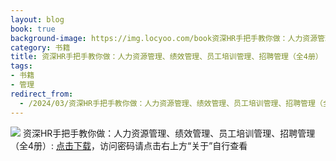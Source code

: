 ```yaml
---
layout: blog
book: true
background-image: https://img.locyoo.com/book资深HR手把手教你做：人力资源管理、绩效管理、员工培训管理、招聘管理（全4册）.jpg
category: 书籍
title: 资深HR手把手教你做：人力资源管理、绩效管理、员工培训管理、招聘管理（全4册）
tags:
- 书籍
- 管理
redirect_from:
  - /2024/03/资深HR手把手教你做：人力资源管理、绩效管理、员工培训管理、招聘管理（全4册）/
---
```

![](https://img.locyoo.com/book资深HR手把手教你做：人力资源管理、绩效管理、员工培训管理、招聘管理（全4册）.jpg)
资深HR手把手教你做：人力资源管理、绩效管理、员工培训管理、招聘管理（全4册）: <a name = "ref1" href="https://url18.ctfile.com/f/50983618-1418302052-f6557f?p=3619">点击下载</a>，访问密码请点击右上方“关于”自行查看